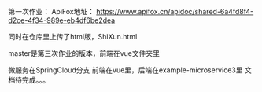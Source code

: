 

第一次作业： ApiFox地址： https://www.apifox.cn/apidoc/shared-6a4fd8f4-d2ce-4f34-989e-eb4df6be2dea

同时在仓库里上传了html版，ShiXun.html

master是第三次作业的版本，前端在vue文件夹里

微服务在SpringCloud分支
前端在vue里，后端在example-microservice3里
文档待完成。。。
